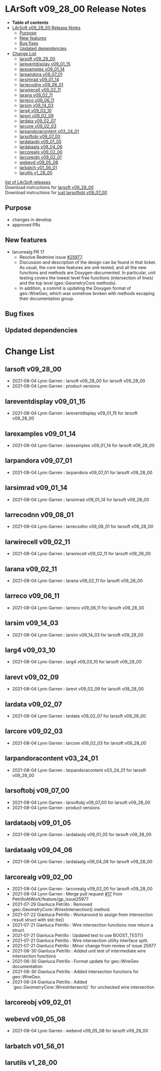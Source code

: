 LArSoft v09\_28\_00 Release Notes
======================================================================

-   **Table of contents**
-   [LArSoft v09\_28\_00 Release Notes](#LArSoft-v09_28_00-Release-Notes)
    -   [Purpose](#Purpose)
    -   [New features](#New-features)
    -   [Bug fixes](#Bug-fixes)
    -   [Updated dependencies](#Updated-dependencies)
-   [Change List](#Change-List)
    -   [larsoft v09\_28\_00](#larsoft-v09_28_00)
    -   [lareventdisplay v09\_01\_15](#lareventdisplay-v09_01_15)
    -   [larexamples v09\_01\_14](#larexamples-v09_01_14)
    -   [larpandora v09\_07\_01](#larpandora-v09_07_01)
    -   [larsimrad v09\_01\_14](#larsimrad-v09_01_14)
    -   [larrecodnn v09\_08\_01](#larrecodnn-v09_08_01)
    -   [larwirecell v09\_02\_11](#larwirecell-v09_02_11)
    -   [larana v09\_02\_11](#larana-v09_02_11)
    -   [larreco v09\_06\_11](#larreco-v09_06_11)
    -   [larsim v09\_14\_03](#larsim-v09_14_03)
    -   [larg4 v09\_03\_10](#larg4-v09_03_10)
    -   [larevt v09\_02\_09](#larevt-v09_02_09)
    -   [lardata v09\_02\_07](#lardata-v09_02_07)
    -   [larcore v09\_02\_03](#larcore-v09_02_03)
    -   [larpandoracontent v03\_24\_01](#larpandoracontent-v03_24_01)
    -   [larsoftobj v09\_07\_00](#larsoftobj-v09_07_00)
    -   [lardataobj v09\_01\_05](#lardataobj-v09_01_05)
    -   [lardataalg v09\_04\_06](#lardataalg-v09_04_06)
    -   [larcorealg v09\_02\_00](#larcorealg-v09_02_00)
    -   [larcoreobj v09\_02\_01](#larcoreobj-v09_02_01)
    -   [webevd v09\_05\_08](#webevd-v09_05_08)
    -   [larbatch v01\_56\_01](#larbatch-v01_56_01)
    -   [larutils v1\_28\_00](#larutils-v1_28_00)

[list of LArSoft releases](LArSoft_release_list)\
Download instructions for [larsoft v09\_28\_00](http://scisoft.fnal.gov/scisoft/bundles/larsoft/v09_28_00/larsoft-v09_28_00.html)\
Download instructions for [just larsoftobj v09\_07\_00](http://scisoft.fnal.gov/scisoft/bundles/larsoftobj/v09_07_00/larsoftobj-v09_07_00.html)

Purpose
--------------------

-   changes in develop
-   approved PRs

New features
------------------------------

-   larcorealg PR 17
    -   Resolve Redmine issue [\#25977](/redmine/issues/25977 "Feature: Intersection of wires from different TPC (Assigned)").
    -   Discussion and description of the design can be found in that ticket. As usual, the core new features are unit-tested, and all the new functions and methods are Doxygen-documented. In particular, unit testing covers the lowest level free functions (intersection of lines) and the top level (geo::GeometryCore methods).
    -   In addition, a commit is updating the Doxygen format of geo::WireGeo, which was somehow broken with methods escaping their documentation group.

Bug fixes
------------------------

Updated dependencies
----------------------------------------------

Change List
============================

larsoft v09\_28\_00
------------------------------------------

-   2021-08-04 Lynn Garren : larsoft v09\_28\_00 for larsoft v09\_28\_00
-   2021-08-04 Lynn Garren : product versions

lareventdisplay v09\_01\_15
----------------------------------------------------------

-   2021-08-04 Lynn Garren : lareventdisplay v09\_01\_15 for larsoft v09\_28\_00

larexamples v09\_01\_14
--------------------------------------------------

-   2021-08-04 Lynn Garren : larexamples v09\_01\_14 for larsoft v09\_28\_00

larpandora v09\_07\_01
------------------------------------------------

-   2021-08-04 Lynn Garren : larpandora v09\_07\_01 for larsoft v09\_28\_00

larsimrad v09\_01\_14
----------------------------------------------

-   2021-08-04 Lynn Garren : larsimrad v09\_01\_14 for larsoft v09\_28\_00

larrecodnn v09\_08\_01
------------------------------------------------

-   2021-08-04 Lynn Garren : larrecodnn v09\_08\_01 for larsoft v09\_28\_00

larwirecell v09\_02\_11
--------------------------------------------------

-   2021-08-04 Lynn Garren : larwirecell v09\_02\_11 for larsoft v09\_28\_00

larana v09\_02\_11
----------------------------------------

-   2021-08-04 Lynn Garren : larana v09\_02\_11 for larsoft v09\_28\_00

larreco v09\_06\_11
------------------------------------------

-   2021-08-04 Lynn Garren : larreco v09\_06\_11 for larsoft v09\_28\_00

larsim v09\_14\_03
----------------------------------------

-   2021-08-04 Lynn Garren : larsim v09\_14\_03 for larsoft v09\_28\_00

larg4 v09\_03\_10
--------------------------------------

-   2021-08-04 Lynn Garren : larg4 v09\_03\_10 for larsoft v09\_28\_00

larevt v09\_02\_09
----------------------------------------

-   2021-08-04 Lynn Garren : larevt v09\_02\_09 for larsoft v09\_28\_00

lardata v09\_02\_07
------------------------------------------

-   2021-08-04 Lynn Garren : lardata v09\_02\_07 for larsoft v09\_28\_00

larcore v09\_02\_03
------------------------------------------

-   2021-08-04 Lynn Garren : larcore v09\_02\_03 for larsoft v09\_28\_00

larpandoracontent v03\_24\_01
--------------------------------------------------------------

-   2021-08-04 Lynn Garren : larpandoracontent v03\_24\_01 for larsoft v09\_28\_00

larsoftobj v09\_07\_00
------------------------------------------------

-   2021-08-04 Lynn Garren : larsoftobj v09\_07\_00 for larsoft v09\_28\_00
-   2021-08-04 Lynn Garren : product versions

lardataobj v09\_01\_05
------------------------------------------------

-   2021-08-04 Lynn Garren : lardataobj v09\_01\_05 for larsoft v09\_28\_00

lardataalg v09\_04\_06
------------------------------------------------

-   2021-08-04 Lynn Garren : lardataalg v09\_04\_06 for larsoft v09\_28\_00

larcorealg v09\_02\_00
------------------------------------------------

-   2021-08-04 Lynn Garren : larcorealg v09\_02\_00 for larsoft v09\_28\_00
-   2021-08-04 Lynn Garren : Merge pull request [\#17](/redmine/issues/17 "Support: Email setup (Closed)") from PetrilloAtWork/feature/gp\_issue25977
-   2021-07-29 Gianluca Petrillo : Removed geo::GeometryCore::WiresIntersection() method.
-   2021-07-22 Gianluca Petrillo : Workaround to assign from intersection result struct with std::tie()
-   2021-07-21 Gianluca Petrillo : Wire intersection functions now return a struct.
-   2021-07-21 Gianluca Petrillo : Updated test to use BOOST\_TEST()
-   2021-07-21 Gianluca Petrillo : Wire intersection utility interface split.
-   2021-07-21 Gianluca Petrillo : Minor change from review of issue 25977
-   2021-06-30 Gianluca Petrillo : Added unit test of intermediate wire intersection functions
-   2021-06-30 Gianluca Petrillo : Format update for geo::WireGeo documentation
-   2021-06-30 Gianluca Petrillo : Added intersection functions for geo::WireGeo.
-   2021-06-24 Gianluca Petrillo : Added \`geo::GeometryCore::WiresIntersect()\` for unchecked wire intersection

larcoreobj v09\_02\_01
------------------------------------------------

webevd v09\_05\_08
----------------------------------------

-   2021-08-04 Lynn Garren : webevd v09\_05\_08 for larsoft v09\_28\_00

larbatch v01\_56\_01
--------------------------------------------

larutils v1\_28\_00
------------------------------------------
